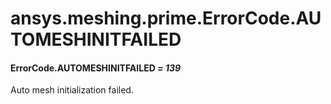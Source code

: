 # ansys.meshing.prime.ErrorCode.AUTOMESHINITFAILED



#### ErrorCode.AUTOMESHINITFAILED *= 139*

Auto mesh initialization failed.

<!-- !! processed by numpydoc !! -->
